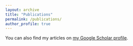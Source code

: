 ```yaml
---
layout: archive
title: "Publications"
permalink: /publications/
author_profile: true
---
```


You can also find my articles on [my Google Scholar profile](https://scholar.google.com/citations?user=Ulqks1cAAAAJ&hl=zh-CN&authuser=1).

